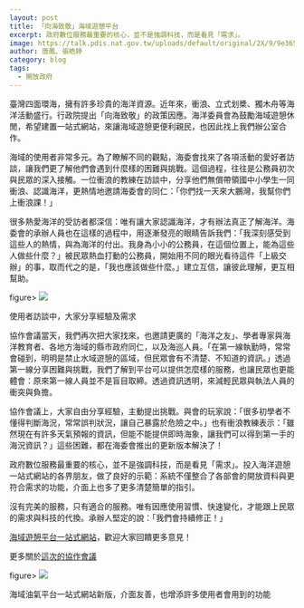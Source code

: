 ```yaml
---
layout: post
title: 「向海致敬」海域遊憩平台
excerpt: 政府數位服務最重要的核心，並不是強調科技，而是看見「需求」。
image: https://talk.pdis.nat.gov.tw/uploads/default/original/2X/9/9e365da655e4ff400c797f154f50ea480899e5db.jpeg
author: 唐鳳、張皓婷
category: blog
tags: 
  - 開放政府
---
```


臺灣四面環海，擁有許多珍貴的海洋資源。近年來，衝浪、立式划槳、獨木舟等海洋活動盛行。行政院提出「向海致敬」的政策因應。海洋委員會為鼓勵海域遊憩休閒，希望建置一站式網站，來讓海域遊憩更便利親民，也因此找上我們辦公室合作。

海域的使用者非常多元。為了瞭解不同的觀點，海委會找來了各項活動的愛好者訪談，讓我們更了解他們會遇到什麼樣的困難與挑戰。這個過程，往往是公務員初次與民眾的深入接觸。一位衝浪的教練在訪談中，分享他們無償帶領國中小學生一同衝浪、認識海洋，更熱情地邀請海委會的同仁：「你們找一天來大鵬灣，我幫你們上衝浪課！」

很多熱愛海洋的受訪者都深信：唯有讓大家認識海洋，才有辦法真正了解海洋。海委會的承辦人員也在這樣的過程中，用逐漸發亮的眼睛告訴我們：「我深刻感受到這些人的熱情，與為海洋的付出。我身為小小的公務員，在這個位置上，能為這些人做些什麼？」被民眾熱血打動的公務員，開始用不同的眼光看待這件「上級交辦」的事，取而代之的是，「我也應該做些什麼。」建立互信，讓彼此理解，更互相幫助。

figure>
  <img src="https://talk.pdis.nat.gov.tw/uploads/default/original/2X/e/ec86e62bed45111f687986fbb07cedcd06d719cd.jpeg">
  <figcaption>使用者訪談中，大家分享經驗及需求</figcaption>
</figure>

協作會議當天，我們再次把大家找來，也邀請更廣的「海洋之友」、學者專家與海洋教育者、各地方海域的縣市政府同仁，以及海巡人員。「在第一線執勤時，常常會碰到，明明是禁止水域遊憩的區域，但民眾會有不清楚、不知道的資訊。」透過第一線分享困難與挑戰，我們了解到平台可以提供怎麼樣的服務，也讓民眾也更能體會：原來第一線人員並不是盲目取締。透過資訊透明，來減輕民眾與執法人員的衝突與負擔。

協作會議上，大家自由分享經驗，主動提出挑戰。與會的玩家說：「很多初學者不懂得判斷海況，常常誤判狀況，讓自己暴露於危險之中。」也有衝浪教練表示：「雖然現在有許多天氣預報的資訊，但能不能提供即時海象，讓我們可以得到第一手的海況資訊？」這些困難，都在海委會推出的更新版本解決了！

政府數位服務最重要的核心，並不是強調科技，而是看見「需求」。投入海洋遊憩一站式網站的各界朋友，做了良好的示範：系統不僅整合了各部會的開放資料與更符合需求的功能，介面上也多了更多清楚簡單的指引。

沒有完美的服務，只有適合的服務。唯有因應使用習慣、快速變化，才能跟上民眾的需求與科技的代換。承辦人堅定的說：「我們會持續修正！」

[海域遊憩平台一站式網站](https://ocean.taiwan.gov.tw)，歡迎大家回饋更多意見！

更多關於[這次的協作會議](http://cm.pdis.nat.gov.tw/71)

figure>
  <img src="https://talk.pdis.nat.gov.tw/uploads/default/original/2X/b/b187303a386e4930adc1469edd580d419798a402.jpeg">
  <figcaption>海域油氣平台一站式網站新版，介面友善，也增添許多使用者會用到的功能</figcaption>
</figure>
